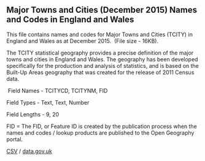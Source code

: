 ## Major Towns and Cities (December 2015) Names and Codes in England and Wales

This file contains names and codes for Major Towns and Cities (TCITY) in
England and Wales as at December 2015.  (File size - 16KB).  

The TCITY statistical geography provides a precise
definition of the major towns and cities in England and Wales. The geography
has been developed specifically for the production and analysis of statistics,
and is based on the Built-Up Areas geography that was created for the release
of 2011 Census data.

 Field Names - TCITYCD, TCITYNM, FID

Field Types - Text, Text, Number

Field Lengths - 9, 20

FID = The FID, or Feature ID is created by the
publication process when the names and codes / lookup products are published to
the Open Geography portal. 

[CSV](csv/281.csv) / [data.gov.uk](https://data.gov.uk/dataset/206f0373-d775-4270-a318-234670cb165b/major-towns-and-cities-december-2015-names-and-codes-in-england-and-wales)

